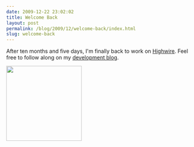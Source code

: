 ```yaml
---
date: 2009-12-22 23:02:02
title: Welcome Back
layout: post
permalink: /blog/2009/12/welcome-back/index.html
slug: welcome-back
---
```

After ten months and five days, I'm finally back to work on <a href="http://clickontyler.com/blog/2009/01/walking-a-tightrope/">Highwire</a>. Feel free to follow along on my <a href="http://highwireapp.com">development blog</a>.

<a href="http://highwireapp.com"><img alt="" src="{{ site.cdn_url }}/blog/highwire-icon-200.png" title="Highwire Icon" width="200" height="200" /></a>